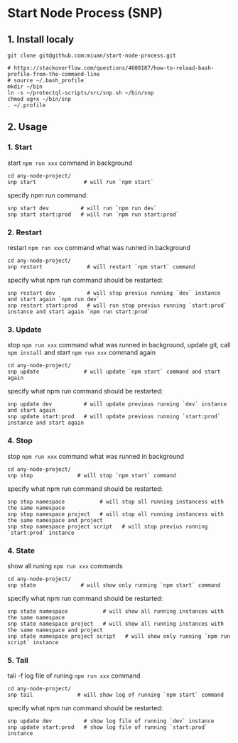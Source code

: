 # Start Node Process (SNP)

## 1. Install localy


```
git clone git@github.com:miuan/start-node-process.git

# https://stackoverflow.com/questions/4608187/how-to-reload-bash-profile-from-the-command-line
# source ~/.bash_profile
mkdir ~/bin
ln -s ~/protectql-scripts/src/snp.sh ~/bin/snp
chmod ug+x ~/bin/snp
. ~/.profile 

```

## 2. Usage

### 1. Start

start `npm run xxx` command in background

```
cd any-node-project/
snp start               # will run `npm start`
```

specify npm run command:

```
snp start dev          # will run `npm run dev`
snp start start:prod   # will run `npm run start:prod`
```

### 2. Restart

restart `npm run xxx` command what was runned in background

```
cd any-node-project/
snp restart              # will restart `npm start` command
```

specify what npm run command should be restarted:

```
snp restart dev          # will stop previus running `dev` instance and start again `npm run dev`
snp restart start:prod   # will run stop previus running `start:prod` instance and start again `npm run start:prod`
```

### 3. Update

stop `npm run xxx` command what was runned in background, update git, call `npm install` and start `npm run xxx` command again

```
cd any-node-project/
snp update              # will update `npm start` command and start again
```

specify what npm run command should be restarted:

```
snp update dev          # will update previous running `dev` instance and start again
snp update start:prod   # will update previous running `start:prod` instance and start again
```

### 4. Stop

stop `npm run xxx` command what was runned in background

```
cd any-node-project/
snp stop              # will stop `npm start` command
```

specify what npm run command should be restarted:

```
snp stop namespace           # will stop all running instancess with the same namespace 
snp stop namespace project   # will stop all running instancess with the same namespace and project
snp stop namespace project script   # will stop previus running `start:prod` instance
```

### 4. State

show all runing `npm run xxx` commands

```
cd any-node-project/
snp state              # will show only running `npm start` command
```

specify what npm run command should be restarted:

```
snp state namespace           # will show all running instances with the same namespace 
snp state namespace project   # will show all running instances with the same namespace and project
snp state namespace project script   # will show only running `npm run script` instance
```


### 5. Tail

tali -f log file of runing `npm run xxx` command

```
cd any-node-project/
snp tail              # will show log of running `npm start` command
```

specify what npm run command should be restarted:

```
snp update dev          # show log file of running `dev` instance
snp update start:prod   # show log file of running `start:prod` instance 
```